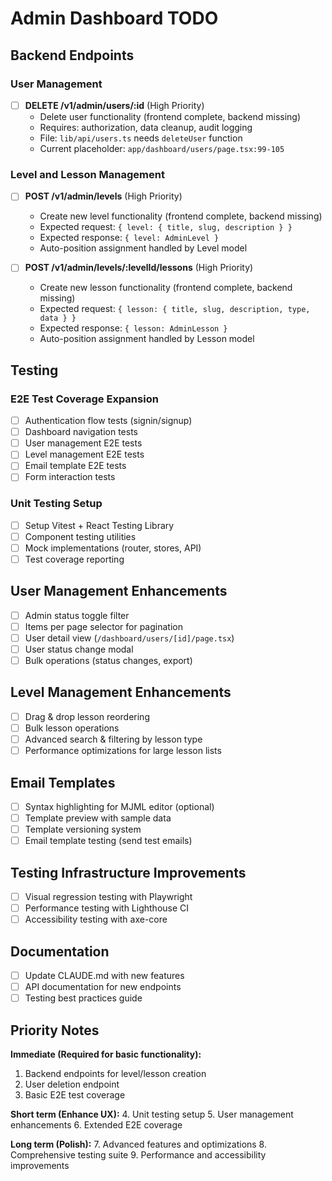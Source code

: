 # Admin Dashboard TODO

## Backend Endpoints

### User Management
- [ ] **DELETE /v1/admin/users/:id** (High Priority)
  - Delete user functionality (frontend complete, backend missing)
  - Requires: authorization, data cleanup, audit logging
  - File: `lib/api/users.ts` needs `deleteUser` function
  - Current placeholder: `app/dashboard/users/page.tsx:99-105`

### Level and Lesson Management
- [ ] **POST /v1/admin/levels** (High Priority)
  - Create new level functionality (frontend complete, backend missing)
  - Expected request: `{ level: { title, slug, description } }`
  - Expected response: `{ level: AdminLevel }`
  - Auto-position assignment handled by Level model

- [ ] **POST /v1/admin/levels/:levelId/lessons** (High Priority)
  - Create new lesson functionality (frontend complete, backend missing)
  - Expected request: `{ lesson: { title, slug, description, type, data } }`
  - Expected response: `{ lesson: AdminLesson }`
  - Auto-position assignment handled by Lesson model

## Testing

### E2E Test Coverage Expansion
- [ ] Authentication flow tests (signin/signup)
- [ ] Dashboard navigation tests
- [ ] User management E2E tests
- [ ] Level management E2E tests
- [ ] Email template E2E tests
- [ ] Form interaction tests

### Unit Testing Setup
- [ ] Setup Vitest + React Testing Library
- [ ] Component testing utilities
- [ ] Mock implementations (router, stores, API)
- [ ] Test coverage reporting

## User Management Enhancements
- [ ] Admin status toggle filter
- [ ] Items per page selector for pagination
- [ ] User detail view (`/dashboard/users/[id]/page.tsx`)
- [ ] User status change modal
- [ ] Bulk operations (status changes, export)

## Level Management Enhancements
- [ ] Drag & drop lesson reordering
- [ ] Bulk lesson operations
- [ ] Advanced search & filtering by lesson type
- [ ] Performance optimizations for large lesson lists

## Email Templates
- [ ] Syntax highlighting for MJML editor (optional)
- [ ] Template preview with sample data
- [ ] Template versioning system
- [ ] Email template testing (send test emails)

## Testing Infrastructure Improvements
- [ ] Visual regression testing with Playwright
- [ ] Performance testing with Lighthouse CI
- [ ] Accessibility testing with axe-core

## Documentation
- [ ] Update CLAUDE.md with new features
- [ ] API documentation for new endpoints
- [ ] Testing best practices guide

## Priority Notes

**Immediate (Required for basic functionality):**
1. Backend endpoints for level/lesson creation
2. User deletion endpoint
3. Basic E2E test coverage

**Short term (Enhance UX):**
4. Unit testing setup
5. User management enhancements
6. Extended E2E coverage

**Long term (Polish):**
7. Advanced features and optimizations
8. Comprehensive testing suite
9. Performance and accessibility improvements